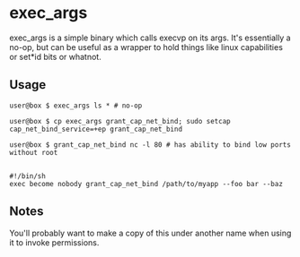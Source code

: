 exec\_args
==========

exec\_args is a simple binary which calls execvp on its args. It's essentially
a no-op, but can be useful as a wrapper to hold things like linux capabilities
or set*id bits or whatnot.



Usage
-----

    user@box $ exec_args ls * # no-op

    user@box $ cp exec_args grant_cap_net_bind; sudo setcap cap_net_bind_service=+ep grant_cap_net_bind

    user@box $ grant_cap_net_bind nc -l 80 # has ability to bind low ports without root


    #!/bin/sh
    exec become nobody grant_cap_net_bind /path/to/myapp --foo bar --baz

Notes
-----

You'll probably want to make a copy of this under another name when using it to
invoke permissions.

